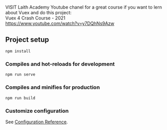 # 
VISIT 
Laith Academy Youtube chanel for a great course if you want to lern about Vuex and do this project: <br>
Vuex 4 Crash Course - 2021 <br>
https://www.youtube.com/watch?v=y7DQhNs9Azw

## Project setup
```
npm install
```

### Compiles and hot-reloads for development
```
npm run serve
```

### Compiles and minifies for production
```
npm run build
```

### Customize configuration
See [Configuration Reference](https://cli.vuejs.org/config/).

